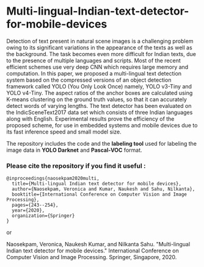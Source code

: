 # Multi-lingual-Indian-text-detector-for-mobile-devices

Detection of text present in natural scene images is a challenging problem owing to its significant variations in the appearance of the texts as well as the background. The task becomes even more difficult for Indian texts, due to the presence of multiple languages and scripts. Most of the recent efficient schemes use very deep CNN which requires large memory and computation. In this paper, we proposed a multi-lingual text detection system based on the compressed versions of an object detection framework called YOLO (You Only Look Once) namely, YOLO v3-Tiny and YOLO v4-Tiny. The aspect ratios of the anchor boxes are calculated using K-means clustering on the ground truth values, so that it can accurately detect words of varying lengths. The text detector has been evaluated on the IndicSceneText2017 data set which consists of three Indian languages along with English. Experimental results prove the efficiency of the proposed scheme, for use in embedded systems and mobile devices due to its fast inference speed and small model size.

The repository includes the code and the **labeling tool** used for labeling the image data in **YOLO Darknet** and **Pascal-VOC** format.

### Please cite the repository if you find it useful :


```
@inproceedings{naosekpam2020multi, 
  title={Multi-lingual Indian text detector for mobile devices},
  author={Naosekpam, Veronica and Kumar, Naukesh and Sahu, Nilkanta},
  booktitle={International Conference on Computer Vision and Image Processing},
  pages={243--254},
  year={2020},
  organization={Springer}
}
```
or 

Naosekpam, Veronica, Naukesh Kumar, and Nilkanta Sahu. "Multi-lingual Indian text detector for mobile devices." International Conference on Computer Vision and Image Processing. Springer, Singapore, 2020.
